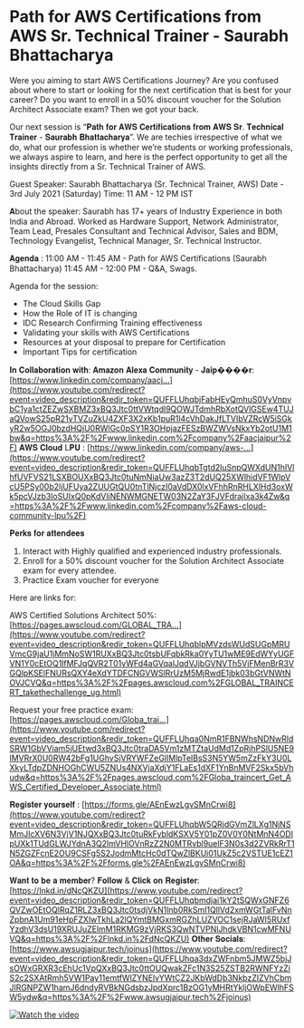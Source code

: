 <h1>Path for AWS Certifications from AWS Sr. Technical Trainer - Saurabh Bhattacharya</h1>



Were you aiming to start AWS Certifications Journey?
Are you confused about where to start or looking for the next certification that is best for your career?
Do you want to enroll in a 50% discount voucher for the Solution Architect Associate exam?
Then we got your back.

Our next session is “𝐏𝐚𝐭𝐡 𝐟𝐨𝐫 𝐀𝐖𝐒 𝐂𝐞𝐫𝐭𝐢𝐟𝐢𝐜𝐚𝐭𝐢𝐨𝐧𝐬 𝐟𝐫𝐨𝐦 𝐀𝐖𝐒 𝐒𝐫. 𝐓𝐞𝐜𝐡𝐧𝐢𝐜𝐚𝐥 𝐓𝐫𝐚𝐢𝐧𝐞𝐫 - 𝐒𝐚𝐮𝐫𝐚𝐛𝐡 𝐁𝐡𝐚𝐭𝐭𝐚𝐜𝐡𝐚𝐫𝐲𝐚”.
We are techies irrespective of what we do, what our profession is whether we’re students or working professionals, we always aspire to learn, and here is the perfect opportunity to get all the insights directly from a Sr. Technical Trainer of AWS.

Guest Speaker:
Saurabh Bhattacharya (Sr. Technical Trainer, AWS)
Date - 3rd July 2021 (Saturday)
Time: 11 AM - 12 PM IST

𝐀bout the speaker:
Saurabh has 17+ years of Industry Experience in both India and Abroad. Worked as Hardware Support, Network Administrator, Team Lead, Presales Consultant and Technical Advisor, Sales and BDM, Technology Evangelist, Technical Manager, Sr. Technical Instructor.

𝐀𝐠𝐞𝐧𝐝𝐚 :
11:00 AM - 11:45 AM - Path for AWS Certifications (Saurabh Bhattacharya)
11:45 AM - 12:00 PM - Q&A, Swags.

Agenda for the session:

- The Cloud Skills Gap
- How the Role of IT is changing
- IDC Research Confirming Training effectiveness
- Validating your skills with AWS Certifications
- Resources at your disposal to prepare for Certification
- Important Tips for certification

𝐈𝐧 𝐂𝐨𝐥𝐥𝐚𝐛𝐨𝐫𝐚𝐭𝐢𝐨𝐧 𝐰𝐢𝐭𝐡:
𝐀𝐦𝐚𝐳𝐨𝐧 𝐀𝐥𝐞𝐱𝐚 𝐂𝐨𝐦𝐦𝐮𝐧𝐢𝐭𝐲 - 𝐉𝐚𝐢𝐩����𝐫:
[https://www.linkedin.com/company/aacj...](https://www.youtube.com/redirect?event=video_description&redir_token=QUFFLUhqbjFabHEyQmhuS0VyVnpvbC1ya1ctZEZwSXBMZ3xBQ3Jtc0ttVWtqdl9QOWJTdmhRbXotQVlGSEw4TUJaQVowS25pR21vTVZuZkU4ZXF3X2xKb1puR1l4cVhDakJfLTVIbVZRcW5iSGkyR2w5OGJ0bzdHQjU0RWlGc0pSY1R3OHpjazFESzBWZWVsNkxYb2otU1M1bw&q=https%3A%2F%2Fwww.linkedin.com%2Fcompany%2Faacjaipur%2F)
𝐀𝐖𝐒 𝐂𝐥𝐨𝐮𝐝 L𝐏𝐔
: [https://www.linkedin.com/company/aws-...](https://www.youtube.com/redirect?event=video_description&redir_token=QUFFLUhqbTgtd2luSnpQWXdUN1hIVlhfUVFVS21LSXBOUXxBQ3Jtc0tuNmNiaUw3azZ3T2dUQ25XWlhidVF1WlpVcU5PSy00b2ljUFUya2ZUUGtQU0tnTlNjczI0aVdDX0lxVFhhRnRHLXlHd3oxWk5pcVJzb3loSUIxQ0pKdVliNENWMGNETW03N2ZaY3FJVFdrajIxa3k4Zw&q=https%3A%2F%2Fwww.linkedin.com%2Fcompany%2Faws-cloud-community-lpu%2F)

𝐏𝐞𝐫𝐤𝐬 𝐟𝐨𝐫 𝐚𝐭𝐭𝐞𝐧𝐝𝐞𝐞𝐬

1. Interact with Highly qualified and experienced industry professionals.
2. Enroll for a 50% discount voucher for the Solution Architect Associate exam for every attendee.
3. Practice Exam voucher for everyone

Here are links for:

AWS Certified Solutions Architect 50%:
[https://pages.awscloud.com/GLOBAL_TRA...](https://www.youtube.com/redirect?event=video_description&redir_token=QUFFLUhqblpMVzdsWUdSUGpMRUVmcG9jaU1jMmNoSW1RUXxBQ3Jtc0tsbUFqbkRka0YyTU1wME9EdWYyUGFVN1Y0cEtOQ1lfMFJqQVR2T01yWFd4aGVqalJqdVJjbGVNVTh5VjFMenBrR3VGQlpKSElFNURsQXY4eXdYTDFCNGVWSlRrUzM5MjRwdE1jbk03bGtVNWtNOVJCVQ&q=https%3A%2F%2Fpages.awscloud.com%2FGLOBAL_TRAINCERT_takethechallenge_ug.html)

Request your free practice exam:
[https://pages.awscloud.com/Globa_trai...](https://www.youtube.com/redirect?event=video_description&redir_token=QUFFLUhqa0NmR1FBNWhsNDNwRldSRW1GbVViam5jUEtwd3xBQ3Jtc0traDA5Vm1zMTZtaUdMd1ZpRjhPSlU5NE9lMVRrX0U0RW42bFg1UGhvSjVRYWFZeGlIMlpTelBsS3N5YW5mZzFkY3U0LXkyLTdpZDNHOGhCWU5ZNUs4NXVjaXdjY1FLaEs1dXF1YnBnMVF2Skx5bVhudw&q=https%3A%2F%2Fpages.awscloud.com%2FGloba_traincert_Get_AWS_Certified_Developer_Associate.html)

𝐑𝐞𝐠𝐢𝐬𝐭𝐞𝐫 𝐲𝐨𝐮𝐫𝐬𝐞𝐥𝐟 : [https://forms.gle/AEnEwzLgvSMnCrwi8](https://www.youtube.com/redirect?event=video_description&redir_token=QUFFLUhqbW5QRjdGVmZlLXg1NjNSMmJIcXV6N3VjV1NJQXxBQ3Jtc0tuRkFybldKSXV5Y01pZ0V0Y0NtMnN4ODlpUXk1TUdGLWJYdnA3Q2lmVHlOVnRzZ2N0MTRvbl9uelF3N0s3d2ZVRkRrT1N5ZGZFcnE2OU9CSFg5S2JodmMtcHc0dTQwZlBKUi01UkZ5c2VSTUE1cEZ1OA&q=https%3A%2F%2Fforms.gle%2FAEnEwzLgvSMnCrwi8)

𝐖𝐚𝐧𝐭 𝐭𝐨 𝐛𝐞 𝐚 𝐦𝐞𝐦𝐛𝐞𝐫?
𝐅𝐨𝐥𝐥𝐨𝐰 & 𝐂𝐥𝐢𝐜𝐤 𝐨𝐧 𝐑𝐞𝐠𝐢𝐬𝐭𝐞𝐫: [https://lnkd.in/dNcQKZU](https://www.youtube.com/redirect?event=video_description&redir_token=QUFFLUhqbmdjai1kY2tSQWxGNFZ6QVZwOEtOQlRqZ1RLZ3xBQ3Jtc0tsdjVkN1lnb0RkSmI1QllVd2xmWGtTalFvNnZpbnA1Um91eHpFZXlwTkhLa2lQYmtBMGxmRGZhLUZVOC1sejRJaWI5RUxfYzdhV3dsU19XRUJuZElmM1RKMG9zVjRKS3QwNTVPNlJhdkVBN1cwMFNUVQ&q=https%3A%2F%2Flnkd.in%2FdNcQKZU)
𝐎𝐭𝐡𝐞𝐫 𝐒𝐨𝐜𝐢𝐚𝐥𝐬: [https://www.awsugjaipur.tech/joinus](https://www.youtube.com/redirect?event=video_description&redir_token=QUFFLUhqa3dxZWFnbm5JMWZ5bjJsOWxGRXR3cEhUc1VpQXxBQ3Jtc0ttOUQwakZFc1N3S25ZSTB2RWNFYzZiS2c2SXAtRmh5VW1Pay11emtfWlZYNElvYWtCZ2JKbWdDb3NkbzZIZVhCbmJlRGNPZW1hamJ6dndyRVBkNGdsbzJpdXprc1BzOG1yMHRtYkljOWpEWlhFSW5ydw&q=https%3A%2F%2Fwww.awsugjaipur.tech%2Fjoinus)


[![Watch the video](https://img.youtube.com/vi/rWGeOvFc_J0/maxresdefault.jpg)](https://youtu.be/T-D1KVIuvjA)
